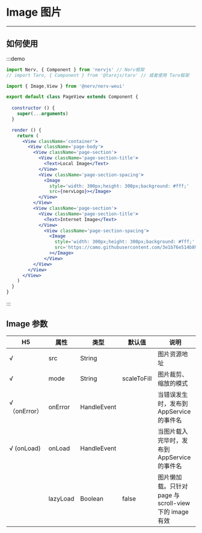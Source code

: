 # Image 图片

---

## 如何使用

:::demo

```jsx
import Nerv, { Component } from 'nervjs' // Nerv框架
// import Taro, { Component } from '@tarojs/taro' // 或者使用 Taro框架

import { Image,View } from '@nerv/nerv-weui'

export default class PageView extends Component {
  
  constructor () {
    super(...arguments)
  }

  render () {
    return (
      <View className='container'>
        <View className='page-body'>
          <View className='page-section'>
            <View className='page-section-title'>
              <Text>Local Image</Text>
            </View>
            <View className='page-section-spacing'>
              <Image
                style='width: 300px;height: 300px;background: #fff;'
                src={nervLogo}></Image>
            </View>
          </View>
          <View className='page-section'>
            <View className='page-section-title'>
              <Text>Internet Image</Text>
            </View>
              <View className='page-section-spacing'>
                <Image
                  style='width: 300px;height: 300px;background: #fff;'
                  src='https://camo.githubusercontent.com/3e1b76e514b895760055987f164ce6c95935a3aa/687474703a2f2f73746f726167652e333630627579696d672e636f6d2f6d74642f686f6d652f6c6f676f2d3278313531333833373932363730372e706e67'
                ></Image>
              </View>
          </View>
        </View>
      </View>
    )
  }
}

```

:::

## Image 参数

|       H5       | 属性     | 类型        | 默认值      | 说明                                                   |
| ------------ | -------- | ----------- | ----------- | ------------------------------------------------------ |
| √            | src      | String      |             | 图片资源地址                                           |
| √            | mode     | String      | scaleToFill | 图片裁剪、缩放的模式                                   |
| √（onError） | onError  | HandleEvent |             | 当错误发生时，发布到 AppService 的事件名               |
| √ (onLoad)   | onLoad   | HandleEvent |             | 当图片载入完毕时，发布到 AppService 的事件名           |
|              | lazyLoad | Boolean     | false       | 图片懒加载。只针对 page 与 scroll-view 下的 image 有效 |
